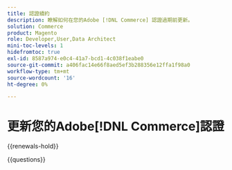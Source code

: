 ```yaml
---
title: 認證續約
description: 瞭解如何在您的Adobe [!DNL Commerce] 認證過期前更新。
solution: Commerce
product: Magento
role: Developer,User,Data Architect
mini-toc-levels: 1
hidefromtoc: true
exl-id: 8587a974-e0c4-41a7-bcd1-4c038f1eabe0
source-git-commit: a406fac14e66f8aed5ef3b288356e12ffa1f98a0
workflow-type: tm+mt
source-wordcount: '16'
ht-degree: 0%

---
```


# 更新您的Adobe[!DNL Commerce]認證

{{renewals-hold}}

<!--

Your Adobe certification is valid for two years. If you are nearing this two-year mark, it's time to renew your certification to keep it active. 

First, select the appropriate level on the tab below (Professional, Expert, or Master). Then carefully review what you'll need to do to renew your certification. 
 
Be sure that you provide ample time to complete all the requirements before your certification expires. 
 
It's important to note that if your certification expires, you'll have to retake the certification exam, which is NOT free of charge. 

>[!IMPORTANT]
>
>**Log in first:** The following links will function **only** after a **successful login** to the [Adobe Credential Management System](https://www.certmetrics.com/adobe){target="_blank"}.
>
><br>
>
>**To share a link:** If you would like to share the link to a renewal exam or assessment with a colleague, please link to the overall exam renewal page,  not the URL of the exam itself, to avoid login issues.

>[!BEGINTABS]

>[!TAB Professional]

+++Adobe [!DNL Commerce] Business Practitioner Professional

## You must have the following **active** certification to renew using this method:

* Adobe [!DNL Commerce] Business Practitioner Professional

## Instructions for renewing your certification:

* **Step 1**: Successfully log in to [Adobe Credential Management System](https://www.certmetrics.com/adobe){target="_blank"}, then return to this page
* **Step 2**: Review the exam objectives and resources
* **Step 3**: Take and pass the exam

## Get ready

**Exam details:**

* Level: Professional (0-12 months' experience)
* Passing Score: 27/35
* Time: 70 mins
* Delivery: On-demand / non-proctored
* Available languages: English
* Cost: FREE
* Exam ID: AD5-E840 Adobe [!DNL Commerce] Business Practitioner Professional Renewal Exam

**Scope and objectives:**

Section 1: Magento Open Source Core Features (54%)

* Identify the features of Magento Open Source
* Distinguish the correct scope and when to use each
* Demonstrate knowledge of Catalog Management
* Manipulate pricing by using Magento Open Source features
* Describe the standard customer journey
* Describe the standard order life cycle
* Describe the day-to-day tasks involved in Store maintenance
* Explain the different types of content elements and when to use

Section 2: Adobe Commerce Basics (14%)

* Identify the key features available in Adobe Commerce
* Identify service Add-ons in Adobe Commerce
* Identify hosting options for Adobe Commerce

Section 3: Digital Marketing and eCommerce Fundamentals (22%)

* Identify the key features available in Adobe Commerce
* Identify service Add-ons in Adobe Commerce
* Identify hosting options for Adobe Commerce
* Identify the key features of an eCommerce website
* Identify the basic eCommerce concepts

Section 4: Compliance/Security Basics (10%)

* Understand basics of compliance for privacy laws and payment security
* Identify common security aspects of an Adobe Commerce project
* Identify best practices and legal requirements of accessibility compliance

### Get prepped

You are not required to complete training before taking the exam, and training alone will not provide you with the knowledge and skills required to pass the exam. A combination of training and successful, on-the-job experience are critical to providing you with the repository needed to pass the exam.

Here are some suggested resources to help you prepare:

**Section 1**

* [Adobe [!DNL Commerce] Content and Design Guide](https://experienceleague.adobe.com/docs/commerce-admin/content-design/guide-overview.html){target="_blank"}
* [Widgets](https://experienceleague.adobe.com/docs/commerce-admin/content-design/elements/widgets/widgets.html){target="_blank"}
* [Adobe [!DNL Commerce] Catalog Management Guide](https://experienceleague.adobe.com/docs/commerce-admin/catalog/guide-overview.html){target="_blank"} 
* [Adobe [!DNL Commerce] Stores and Purchase Experience Guide](https://experienceleague.adobe.com/docs/commerce-admin/stores-sales/guide-overview.html){target="_blank"} 
* [Storefront Branding](https://experienceleague.adobe.com/docs/commerce-admin/start/setup/storefront-branding.html){target="_blank"}
* [Add Customer Variables](https://experienceleague.adobe.com/docs/commerce-admin/systems/variables/variables-custom.html){target="_blank"}
* [Cart price rules](https://experienceleague.adobe.com/docs/commerce-admin/marketing/promotions/cart-rules/price-rules-cart.html){target="_blank"}
* [New customer account options](https://experienceleague.adobe.com/docs/commerce-admin/customers/customer-accounts/configure/account-options-new.html){target="_blank"}
* [Order status](https://experienceleague.adobe.com/docs/commerce-admin/stores-sales/order-management/orders/order-status.html){target="_blank"}
* [Business Intelligence tools](https://experienceleague.adobe.com/docs/commerce-admin/start/reporting/business-intelligence.html){target="_blank"}

**Section 2**

* [Page Builder overview](https://experienceleague.adobe.com/docs/commerce-learn/tutorials/content/page-builder-overview.html) 
* [Email templates](https://developer.adobe.com/commerce/frontend-core/guide/templates/email/){target="_blank"}
* [Provide shopper assistance](https://experienceleague.adobe.com/docs/commerce-admin/customers/customer-accounts/manage/login-as-customer.html){target="_blank"}
* [Content staging](https://experienceleague.adobe.com/docs/commerce-admin/content-design/staging/content-staging.html){target="_blank"}
* [Install and Configure](https://experienceleague.adobe.com/docs/commerce-merchant-services/product-recommendations/getting-started/install-configure.html){target="_blank"}
* [Pro architecture](https://experienceleague.adobe.com/docs/commerce-cloud-service/user-guide/architecture/pro-architecture.html){target="_blank"}
* [Security](https://experienceleague.adobe.com/docs/commerce-operations/implementation-playbook/infrastructure/cloud/security.html){target="_blank"}

**Section3**

* [Google Analytics](https://experienceleague.adobe.com/docs/commerce-admin/marketing/google-tools/google-analytics.html){target="_blank"}
* [SEO Overview](https://experienceleague.adobe.com/docs/commerce-admin/marketing/seo/seo-overview.html){target="_blank"}
* [Enhanced storefront experiences](https://experienceleague.adobe.com/docs/commerce-admin/start/storefront/enhanced-experiences.html){target="_blank"}
* [PCI compliance](https://business.adobe.com/products/magento/pci-compliance.html){target="_blank"}
* [Learn the difference between omnichannel and multichannel marketing](https://business.adobe.com/blog/basics/omnichannel-vs-multichannel-marketing){target="_blank"}

**Section 4**

* [GDPR](https://experienceleague.adobe.com/docs/commerce-operations/security-and-compliance/privacy/gdpr.html){target="_blank"}
* [Adobe [!DNL Commerce] Security Best Practices](https://www.adobe.com/content/dam/cc/en/trust-center/ungated/whitepapers/experience-cloud/adobe-commerce-best-practices-guide.pdf){target="_blank"}
* [How to Make Your Ecommerce Website ADA Compliant](https://business.adobe.com/blog/perspectives/understanding-ada-compliance-and-how-it-relates-ecommerce-websites){target="_blank"}

## Renew your certification

To renew your Adobe [!DNL Commerce] Business Practitioner Professional certification:

Ensure that you have followed step 1 above, and successfully logged in to [Adobe Credential Management System](https://www.certmetrics.com/adobe){target="_blank"} first. Then, to renew your certification, click on the Adobe [!DNL Commerce] Business Practitioner Professional Renewal Exam (AD5-E840) link below.

[!BADGE Take the Adobe [!DNL Commerce] Business Practitioner Professional Renewal Exam (AD5-E840)]{type=Informative url="https://www.certmetrics.com/adobe/candidate/caveon_sso_adobe.aspx?ssoLogin=true&eid=AD5-E840 newtab=true"} 

>[!NOTE]
>
>This exam is free, open book, and un-proctored. You may take the exam up to three times. If you are unsuccessful after the third attempt, you must wait **30 days** to try again. Failure to comply might result in your certification being revoked.

+++

+++Adobe [!DNL Commerce] Developer Professional 

## You must have the following **active** certification to renew using this method:

Adobe [!DNL Commerce] Developer Professional 

## Instructions for renewing your certification:

* **Step 1**: Successfully log in to [Adobe Credential Management System](https://www.certmetrics.com/adobe){target="_blank"}, then return to this page
* **Step 2**: Review the exam objectives and resources
* **Step 3**: Take and pass the exam

## Get ready

**Exam details:**

* Level: Professional (0-12 months' experience)
* Passing Score: 28/37
* Time: 74 mins
* Delivery: On-demand / non-proctored
* Available languages: English
* Cost: FREE
* Exam ID: AD5-E839 Adobe [!DNL Commerce] Developer Professional

**Scope and objectives:**

**Section 1: Working with Admin (7%)**

* Describe how the ACL works with roles and resources
* Identify the components to use when creating or modifying the admin grid/form
* Identify the files to use when creating a store/admin config and menu items

**Section 2: Architecture (36%)**

* Describe Magento file structure
* Describe Magento CLI commands
* Describe cron functionality
* Given a scenario, describe usage of the di.xml
* Given a scenario, create controllers
* Describe module structure
* Describe index functionality
* Describe localization
* Describe plugin, preference, event observers, and interceptors
* Describe custom module routes
* Describe URL rewrites
* Describe the Magento caching system
* Describe stores, websites, and store views (basic understanding)

**Section 3: EAV/Database (17%)**

* Given a scenario, change/add/remove attribute sets and/or attributes
* Describe different types of attributes
* Given a scenario, use a DB schema to alter a database table
* Describe models, resource models, and collections
* Describe basics of Entity Attribute Value (EAV)

**Section 4: Layout/UI (18%)**

* Describe usage of CMS pages and blocks
* Given a scenario, modify layout
* Given a scenario, modify page style
* Describe theme structure
* Given a scenario, work with JavaScript files (basic)
* Describe front-end usage of customer data

**Section 5: Checkout and Sales (12%)**

* Describe cart components
* Describe a cart promo rule
* Given a scenario, describe basic checkout modifications
* Given a scenario, describe basic usage of quote data
* Given a scenario, configure the payment and shipping methods
* Given a scenario, configure tax rules, currencies, cart, and/or checkout

**Section 6: Catalog (10%)**

* Identify the basics of category management and products managent
* Describe product types
* Describe price rules
* Describe price types

## Get prepped

You are not required to complete training before taking the exam, and training alone will not provide you with the knowledge and skills required to pass the exam. A combination of training and successful, on-the-job experience are critical to providing you with the repository needed to pass the exam.

Here are some suggested resources to help you prepare:

**Section 1**

* [Create an access control list (ACL) rule](https://developer.adobe.com/commerce/php/tutorials/backend/create-access-control-list-rule){target="_blank"}
* [Add an Admin grid](https://developer.adobe.com/commerce/php/development/components/add-admin-grid/){target="_blank"}
* [system.xml reference](https://experienceleague.adobe.com/docs/commerce-operations/configuration-guide/files/config-reference-systemxml.html){target="_blank"}

**Section 2**

* [Routing](https://developer.adobe.com/commerce/php/development/components/routing/){target="_blank"}
* [URL rewrites](https://experienceleague.adobe.com/docs/commerce-admin/marketing/seo/url-rewrites/url-rewrite.html){target="_blank"}
* [Cache type configuration](https://developer.adobe.com/commerce/php/development/cache/partial/cache-type/){target="_blank"}
* [Site, store, and view scope](https://experienceleague.adobe.com/docs/commerce-admin/start/setup/websites-stores-views.html){target="_blank"}
* [Command-line tool](https://experienceleague.adobe.com/docs/commerce-operations/configuration-guide/cli/config-cli.html){target="_blank"}
* [Dependency injection configuration](https://developer.adobe.com/commerce/php/development/build/dependency-injection-file/){target="_blank"}
* [Create a module](https://experienceleague.adobe.com/docs/commerce-learn/tutorials/backend-development/create-module.html){target="_blank"}
* [Indexing](https://developer.adobe.com/commerce/php/development/components/indexing/){target="_blank"}
* [Translations](https://developer.adobe.com/commerce/frontend-core/guide/translations/){target="_blank"}
* [Plugins](https://developer.adobe.com/commerce/php/development/components/plugins/){target="_blank"}

**Section 3**

* [Attribute sets](https://experienceleague.adobe.com/docs/commerce-admin/catalog/product-attributes/create/attribute-sets.html){target="_blank"}
* [EAV and extension attributes](https://developer.adobe.com/commerce/php/development/components/attributes/){target="_blank"}
* [Configure declarative schema](https://developer.adobe.com/commerce/php/development/components/declarative-schema/configuration/){target="_blank"}
* [Create your component file structure](https://developer.adobe.com/commerce/php/development/build/component-file-structure/){target="_blank"}

**Section 4**

* [Content blocks](https://experienceleague.adobe.com/docs/commerce-admin/content-design/elements/blocks/blocks.html){target="_blank"}
* [View models](https://developer.adobe.com/commerce/php/development/components/view-models/){target="_blank"}
* [Layout instructions](https://developer.adobe.com/commerce/frontend-core/guide/layouts/xml-instructions/){target="_blank"}
* [Theme structure](https://developer.adobe.com/commerce/frontend-core/guide/themes/structure/){target="_blank"}
* [Call and initialize JavaScript](https://developer.adobe.com/commerce/frontend-core/javascript/init/){target="_blank"}
* [Private content](https://developer.adobe.com/commerce/php/development/cache/page/private-content/){target="_blank"}

**Section 5**

* [Cart configuration](https://experienceleague.adobe.com/docs/commerce-admin/stores-sales/point-of-purchase/cart/cart-configuration.html){target="_blank"}
* [Create a cart price rule](https://experienceleague.adobe.com/docs/commerce-admin/marketing/promotions/cart-rules/price-rules-cart-create.html){target="_blank"}
* [Add custom fields that influence other checkout fields](https://developer.adobe.com/commerce/php/tutorials/frontend/custom-checkout/add-checkbox/){target="_blank"}
* [Quote table](https://experienceleague.adobe.com/docs/commerce-business-intelligence/mbi/analyze/tables/sales-flat-quote-table.html){target="_blank"}
* [Customize the list of shipping methods](https://developer.adobe.com/commerce/php/tutorials/frontend/custom-checkout/add-shipping-methods/){target="_blank"}
* [Tax configuration settings](https://experienceleague.adobe.com/docs/commerce-admin/stores-sales/site-store/taxes/tax-settings-general.html){target="_blank"}

**Section 6**

* [Modify a catalog](https://experienceleague.adobe.com/docs/commerce-admin/catalog/categories/create/category-modify.html){target="_blank"}
* [Create a product](https://experienceleague.adobe.com/docs/commerce-admin/catalog/products/product-create.html){target="_blank"}
* [Catalog price rules](https://experienceleague.adobe.com/docs/commerce-admin/marketing/promotions/catalog-rules/price-rules-catalog.html){target="_blank"}
* [Group pricing](https://experienceleague.adobe.com/docs/commerce-admin/catalog/products/pricing/product-price-group.html){target="_blank"}

## Renew your certification

To renew your Adobe [!DNL Commerce] Developer Professional certification:

Ensure that you have followed step 1 above, and successfully logged in to [Adobe Credential Management System](https://www.certmetrics.com/adobe){target="_blank"} first. Then, to renew your certification, click on the Adobe [!DNL Commerce] Developer Professional Renewal Exam (AD5-E839) link below.

[!BADGE Take the Adobe [!DNL Commerce] Developer Professional Renewal Exam (AD5-E839)]{type=Informative url="https://www.certmetrics.com/adobe/candidate/caveon_sso_adobe.aspx?ssoLogin=true&eid=AD5-E839 newtab=true"}

>[!NOTE]
>
>This exam is free, open book, and un-proctored. You may take the exam up to three times. If you are unsuccessful after the third attempt, you must wait **30 days** to try again. Failure to comply might result in your certification being revoked.

+++

+++Adobe [!DNL Commerce] Front-End Developer Professional

## You must have the following **active** certification to renew using this method:

Adobe [!DNL Commerce] Front-End Developer Professional

## Instructions for renewing your certification:

* **Step 1**: Successfully log in to [Adobe Credential Management System](https://www.certmetrics.com/adobe){target="_blank"}, then return to this page
* **Step 2**: Review the exam objectives and resources
* **Step 3**: Take and pass the exam

## Get ready

**Exam details:**

* Level: Professional (0-12 months' experience)
* Passing Score: 26/34
* Time: 68 mins
* Delivery: On-demand / non-proctored
* Available languages: English
* Cost: FREE
* Exam ID: AD5-E844 Adobe [!DNL Commerce] Front-End Developer Professional Renewal

**Scope and objectives:**

**Section 1: Theme management (Theme hierarchy, image configuration, translations) (14%)**

* Describe Adobe [!DNL Commerce] theme folder structure
* Demonstrate ability to create new or extend existing themes
* Demonstrate ability to add custom translation phrases

**Section 2: Layout XML & Templates (30%)**

* Demonstrate the ability to work with basic layout XML instructions
* Demonstrate the ability to use existing page layouts
* Describe the steps for extending and overriding XML
* Demonstrate ability to create and customize templates
* Describe template security (escaping output)

**Section 3: Styles (22%)**

* Describe the purpose of styles-m.less, styles-l.less, print.less
* Describe the difference between specific partial files (_extends.less,_extend.less,_theme.less,_widgets.less,_module.less,)
* Given a scenario, demonstrate the ability to override or extend Magento LESS
* Describe the basic concepts of LESS
* Explain the hierarchy of styles (lib, modules, themes)
* Explain client-side and server-side compilation

**Section 4: JavaScript (18%)**

* Demonstrate the ability to initialize and call JavaScript components
* Demonstrate the usage of RequireJS
* Describe the usage of mixins
* Describe how to add a translation in JS
* Describe the usage of Knockout JS
* Describe the usage of jQuery widgets

**Section 5: Admin Configuration and PageBuilder (8%)**

* Demonstrate the ability to customize Page Builder and CMS content
* Describe steps to customize transactional emails

**Section 6: Tools (CLI and Grunt) (8%)**

* Describe the usage of basic bin/Magento commands
* Describe the usage of Composer commands (install, update, require, remove)
* Differentiate the appropriate use case for deploy modes
* Describe additional tools that cloud provides (Fastly, downloading database, content deployment)

## Get prepped

You are not required to complete training before taking the exam, and training alone will not provide you with the knowledge and skills required to pass the exam. A combination of training and successful, on-the-job experience are critical to providing you with the repository needed to pass the exam.

Here are some suggested resources to help you prepare:

**Section 1**

* [Theme translation dictionary example](https://developer.adobe.com/commerce/frontend-core/guide/translations/practice/)
* [Theme structure](https://developer.adobe.com/commerce/frontend-core/guide/themes/structure/)
* [Configure theme properties](https://developer.adobe.com/commerce/frontend-core/guide/themes/configure/)
* [Use a dictionary to customize strings](https://developer.adobe.com/commerce/frontend-core/guide/translations/dictionary/)
 
**Section 2**

* [referenceBlock and referenceContainer](https://developer.adobe.com/commerce/frontend-core/guide/layouts/xml-instructions/#referenceblock-and-referencecontainer)
* [Layout instructions](https://developer.adobe.com/commerce/frontend-core/guide/layouts/xml-instructions/)
* [Override a layout](https://developer.adobe.com/commerce/frontend-core/guide/layouts/override/)
* [argument](https://developer.adobe.com/commerce/frontend-core/guide/layouts/xml-instructions/#argument)
* [Create a new layout](https://developer.adobe.com/commerce/frontend-core/guide/layouts/create/)
* [How to override a layout](https://developer.adobe.com/commerce/frontend-core/guide/layouts/override/#how-to-override-a-layout)
* [Template customization walkthrough](https://developer.adobe.com/commerce/frontend-core/guide/templates/walkthrough/)
* [magento2/app/design/frontend/Magento/luma/Magento_LayeredNavigation/templates/layer/](https://github.com/magento/magento2/tree/2.4.6/app/design/frontend/Magento/luma/Magento_LayeredNavigation/templates/layer)
* [Theme inheritance](https://developer.adobe.com/commerce/frontend-core/guide/themes/inheritance/)
* [Cross-site scripting (XSS)](https://developer.adobe.com/commerce/php/development/security/cross-site-scripting/)
 
**Section 3**

* [CSS in responsive design](https://developer.adobe.com/commerce/frontend-core/guide/responsive-design/css/)
* [Customize theme styles](https://developer.adobe.com/commerce/frontend-core/guide/css/quickstart/customize-styles/)
* [Extend parent styles](https://developer.adobe.com/commerce/frontend-core/guide/css/quickstart/customize-styles/#extend-parent-styles)
* [Override parent styles](https://developer.adobe.com/commerce/frontend-core/guide/css/quickstart/customize-styles/#override-parent-styles)
* [Compilation mode](https://developer.adobe.com/commerce/frontend-core/guide/css/quickstart/compilation-mode/)
 
**Section 4**
 
* [Call and initialize JavaScript](https://developer.adobe.com/commerce/frontend-core/javascript/init/)
* [mixins](https://developer.adobe.com/commerce/frontend-core/javascript/requirejs/#shim)
* [Mixin scope](https://developer.adobe.com/commerce/frontend-core/javascript/mixins/#mixin-scope) 
* [Theme strings](https://developer.adobe.com/commerce/frontend-core/guide/translations/theory/)
* [Binding map](https://developer.adobe.com/commerce/frontend-core/ui-components/concepts/binding-syntax/#binding-map)
* [Initialize the accordion widget](https://developer.adobe.com/commerce/frontend-core/javascript/jquery-widgets/accordion/#initialize-the-accordion-widget)

## Renew your certification

To renew your Adobe [!DNL Commerce] Front-End Developer Professional certification:

Ensure that you have followed step 1 above, and successfully logged in to [Adobe Credential Management System](https://www.certmetrics.com/adobe){target="_blank"} first. Then, to renew your certification, click on the Adobe [!DNL Commerce] Front-End Developer Professional Renewal Exam (AD5-E844) link below.

[!BADGE Take the Adobe [!DNL Commerce] Front-End Developer Professional Renewal Exam (AD5-E844)]{type=Informative url="https://www.certmetrics.com/adobe/candidate/caveon_sso_adobe.aspx?ssoLogin=true&eid=AD5-E844 newtab=true"}

>[!NOTE]
>
>This exam is free, open book, and un-proctored. You may take the exam up to three times. If you are unsuccessful after the third attempt, you must wait **30 days** to try again. Failure to comply might result in your certification being revoked.

+++

>[!TAB Expert and Master]

## You must have at least one of the following **active** certifications to renew:

* [!DNL Adobe Commerce] Business Practitioner Expert
* [!DNL Adobe Commerce] Developer Expert
* [!DNL Adobe Commerce] Architect Master
* [!DNL Adobe Commerce] Front End Developer Expert

## Instructions for renewing your [!DNL Adobe Commerce] certification

Select **three activities** to complete and pass the course assessments associated with each.

* **Step 1:** Successfully log in to [Adobe Credential Management System](https://www.certmetrics.com/adobe){target="_blank"}, then return to this page
* **Step 2:** Study the courses in Experience League
* **Step 3:** Choose from the options below to complete your renewal.

   **Option A:**
   Select **three courses** to complete and pass each course assessment with a score of 80% or higher. Course assessments are free, on-demand, non-proctored, and open book. You can repeat the courses until you have successfully passed the assessments at 80%.

   **Option B:**
   First, select **two courses** to complete and pass each course assessment with a score of 80% or higher. Course assessments are free, on-demand, non-proctored, and open book. You can repeat the courses until you have successfully passed the assessments at 80%.

   Second, **submit a customer reference form** validating your continued work as an Adobe certified individual leading, managing and/or participating on an Adobe Experience Cloud implementation project. This form affirms that you have participated in at least 100 hours of demonstrated project engagement during your certification renewal 2-year interval. 

   [Customer Reference Form for [!DNL Adobe Commerce]](https://www.certmetrics.com/adobe/candidate/caveon_sso_adobe.aspx?ssoLogin=true&eid=ADR-EA700){target="_blank"}

   You will be notified by the Adobe Digital Experience Certification Program when your customer reference has been reviewed. If your reference is not accepted, you may submit again until you are successful, as long as it is before your certification expires.

>[!NOTE]
>
>If you hold multiple [!DNL Adobe Commerce] Expert and Master certifications, complete the renewal requirements for just one certification, and the rest will be renewed automatically.

### Courses and Course Assessments for Expert and Master:

| Courses for Expert and Master | Course Assessment |
| ------- | ------- |
| [Adobe [!DNL Commerce] E-Commerce Trends](https://experienceleague.adobe.com/docs/commerce-events/events/commerce-and-coffee/2022/ecommerce-trends.html){target="_blank"} | [ADR-EA703](https://www.certmetrics.com/adobe/candidate/caveon_sso_adobe.aspx?ssoLogin=true&eid=ADR-EA703){target="_blank"} |
| [Adobe [!DNL Commerce] Personalization](https://experienceleague.adobe.com/docs/commerce-events/events/commerce-and-coffee/2022/personalization.html){target="_blank"} | [ADR-EA704](https://www.certmetrics.com/adobe/candidate/caveon_sso_adobe.aspx?ssoLogin=true&eid=ADR-EA704){target="_blank"} |
| [Adobe [!DNL Commerce] AI Automation](https://experienceleague.adobe.com/docs/commerce-events/events/commerce-and-coffee/2022/ai-and-automation.html){target="_blank"} | [ADR-EA705](https://www.certmetrics.com/adobe/candidate/caveon_sso_adobe.aspx?ssoLogin=true&eid=ADR-EA705){target="_blank"} |
| [[!DNL Commerce]: Data Integrations to Experience Platform & Beyond](https://video.tv.adobe.com/v/3413334/){target="_blank"} | [ADR-EA709](https://www.certmetrics.com/adobe/candidate/caveon_sso_adobe.aspx?ssoLogin=true&eid=ADR-EA709){target="_blank"} |
| [[!DNL Commerce]: Composable Commerce on Adobe [!DNL Commerce]](https://video.tv.adobe.com/v/3413335/){target="_blank"} | [ADR-EA710](https://www.certmetrics.com/adobe/candidate/caveon_sso_adobe.aspx?ssoLogin=true&eid=ADR-EA710){target="_blank"} |

>[!ENDTABS]

## Questions

View the certification [FAQ](https://experienceleague.adobe.com/docs/certification/certification/faq.html){target="_blank"}.

Additional questions? [Contact us](mailto:certif@adobe.com).

-->

{{questions}}